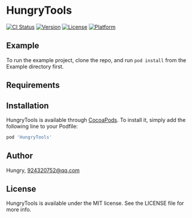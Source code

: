 # HungryTools

[![CI Status](https://img.shields.io/travis/Hungry/HungryTools.svg?style=flat)](https://travis-ci.org/Hungry/HungryTools)
[![Version](https://img.shields.io/cocoapods/v/HungryTools.svg?style=flat)](https://cocoapods.org/pods/HungryTools)
[![License](https://img.shields.io/cocoapods/l/HungryTools.svg?style=flat)](https://cocoapods.org/pods/HungryTools)
[![Platform](https://img.shields.io/cocoapods/p/HungryTools.svg?style=flat)](https://cocoapods.org/pods/HungryTools)

## Example

To run the example project, clone the repo, and run `pod install` from the Example directory first.

## Requirements

## Installation

HungryTools is available through [CocoaPods](https://cocoapods.org). To install
it, simply add the following line to your Podfile:

```ruby
pod 'HungryTools'
```

## Author

Hungry, 924320752@qq.com

## License

HungryTools is available under the MIT license. See the LICENSE file for more info.
